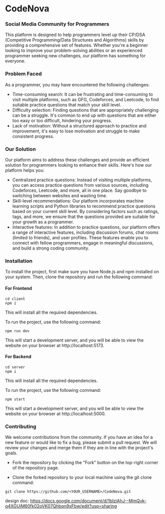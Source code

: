# CodeNova
### Social Media Community for Programmers

This platform is designed to help programmers level up their CP/DSA (Competitive Programming/Data Structures and Algorithms) skills by providing a comprehensive set of features. Whether you're a beginner looking to improve your problem-solving abilities or an experienced programmer seeking new challenges, our platform has something for everyone.

### Problem Faced

As a programmer, you may have encountered the following challenges:

* Time-consuming search: It can be frustrating and time-consuming to visit multiple platforms, such as GFG, Codeforces, and Leetcode, to find suitable practice questions that match your skill level.
* Difficulty selection: Finding questions that are appropriately challenging can be a struggle. It's common to end up with questions that are either too easy or too difficult, hindering your progress.
* Lack of motivation: Without a structured approach to practice and improvement, it's easy to lose motivation and struggle to make consistent progress.

### Our Solution

Our platform aims to address these challenges and provide an efficient solution for programmers looking to enhance their skills. Here's how our platform helps you:

* Centralized practice questions: Instead of visiting multiple platforms, you can access practice questions from various sources, including Codeforces, Leetcode, and more, all in one place. Say goodbye to switching between websites and wasting time.
* Skill-level recommendations: Our platform incorporates machine learning scripts and Python libraries to recommend practice questions based on your current skill level. By considering factors such as ratings, tags, and more, we ensure that the questions provided are suitable for your growth as a programmer.
* Interactive features: In addition to practice questions, our platform offers a range of interactive features, including discussion forums, chat rooms (limited to friends), and user profiles. These features enable you to connect with fellow programmers, engage in meaningful discussions, and build a strong coding community.

### Installation

To install the project, first make sure you have Node.js and npm installed on your system. Then, clone the repository and run the following command:

#### For Frontend

```
cd client
npm i 
```

This will install all the required dependencies.

To run the project, use the following command:

```
npm run dev
```

This will start a development server, and you will be able to view the website on your browser at http://localhost:5173.

#### For Backend

```
cd server
npm i 
```

This will install all the required dependencies.

To run the project, use the following command:

```
npm start
```

This will start a development server, and you will be able to view the website on your browser at http://localhost:5000.

### Contributing

We welcome contributions from the community. If you have an idea for a new feature or would like to fix a bug, please submit a pull request. We will review your changes and merge them if they are in line with the project's goals.

* Fork the repository by clicking the "Fork" button on the top-right corner of the repository page.

* Clone the forked repository to your local machine using the git clone command:

```
git clone https://github.com/<YOUR_USERNAME>/CodeNova.git
```

design doc: https://docs.google.com/document/d/1bIziAhJ--MmQvk-q4XGUiM60fk02oVK07Qhbqn9xFbw/edit?usp=sharing